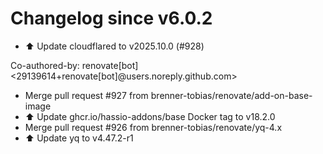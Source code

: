 # Changelog since v6.0.2
- ⬆️ Update cloudflared to v2025.10.0 (#928)

Co-authored-by: renovate[bot] <29139614+renovate[bot]@users.noreply.github.com> 
- Merge pull request #927 from brenner-tobias/renovate/add-on-base-image 
- ⬆️ Update ghcr.io/hassio-addons/base Docker tag to v18.2.0 
- Merge pull request #926 from brenner-tobias/renovate/yq-4.x 
- ⬆️ Update yq to v4.47.2-r1 
